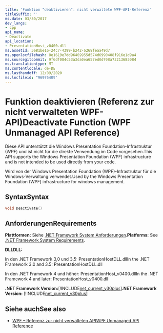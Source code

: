 ```yaml
---
title: 'Funktion "deaktivieren": nicht verwaltete WPF-API-Referenz'
titleSuffix: ''
ms.date: 03/30/2017
dev_langs:
- cpp
api_name:
- Deactivate
api_location:
- PresentationHost_v0400.dll
ms.assetid: 3e81be16-24c7-4399-b242-6268feaa49d7
ms.openlocfilehash: 8e1619e7dd96469955d574d6990408f916e1d9a4
ms.sourcegitcommit: 9f6df084c53a3da0ea657ed0d708a72213683084
ms.translationtype: MT
ms.contentlocale: de-DE
ms.lasthandoff: 12/09/2020
ms.locfileid: "96976409"
---
```

# <a name="deactivate-function-wpf-unmanaged-api-reference"></a><span data-ttu-id="bf6cb-102">Funktion deaktivieren (Referenz zur nicht verwalteten WPF-API)</span><span class="sxs-lookup"><span data-stu-id="bf6cb-102">Deactivate Function (WPF Unmanaged API Reference)</span></span>
<span data-ttu-id="bf6cb-103">Diese API unterstützt die Windows Presentation Foundation-Infrastruktur (WPF) und ist nicht für die direkte Verwendung im Code vorgesehen.</span><span class="sxs-lookup"><span data-stu-id="bf6cb-103">This API supports the Windows Presentation Foundation (WPF) infrastructure and is not intended to be used directly from your code.</span></span>  
  
 <span data-ttu-id="bf6cb-104">Wird von der Windows Presentation Foundation (WPF)-Infrastruktur für die Windows-Verwaltung verwendet.</span><span class="sxs-lookup"><span data-stu-id="bf6cb-104">Used by the Windows Presentation Foundation (WPF) infrastructure for windows management.</span></span>  
  
## <a name="syntax"></a><span data-ttu-id="bf6cb-105">Syntax</span><span class="sxs-lookup"><span data-stu-id="bf6cb-105">Syntax</span></span>  
  
```cpp  
void Deactivate()  
```  
  
## <a name="requirements"></a><span data-ttu-id="bf6cb-106">Anforderungen</span><span class="sxs-lookup"><span data-stu-id="bf6cb-106">Requirements</span></span>  
 <span data-ttu-id="bf6cb-107">**Plattformen:** Siehe [.NET Framework System Anforderungen](/dotnet/framework/get-started/system-requirements).</span><span class="sxs-lookup"><span data-stu-id="bf6cb-107">**Platforms:** See [.NET Framework System Requirements](/dotnet/framework/get-started/system-requirements).</span></span>  
  
 <span data-ttu-id="bf6cb-108">**DLL**</span><span class="sxs-lookup"><span data-stu-id="bf6cb-108">**DLL:**</span></span>  
  
 <span data-ttu-id="bf6cb-109">In den .NET Framework 3,0 und 3,5: PresentationHostDLL.dll</span><span class="sxs-lookup"><span data-stu-id="bf6cb-109">In the .NET Framework 3.0 and 3.5: PresentationHostDLL.dll</span></span>  
  
 <span data-ttu-id="bf6cb-110">In den .NET Framework 4 und höher: PresentationHost_v0400.dll</span><span class="sxs-lookup"><span data-stu-id="bf6cb-110">In the .NET Framework 4 and later: PresentationHost_v0400.dll</span></span>  
  
 <span data-ttu-id="bf6cb-111">**.NET Framework Version:**[!INCLUDE[net_current_v30plus](../../../includes/net-current-v30plus-md.md)]</span><span class="sxs-lookup"><span data-stu-id="bf6cb-111">**.NET Framework Version:** [!INCLUDE[net_current_v30plus](../../../includes/net-current-v30plus-md.md)]</span></span>  
  
## <a name="see-also"></a><span data-ttu-id="bf6cb-112">Siehe auch</span><span class="sxs-lookup"><span data-stu-id="bf6cb-112">See also</span></span>

- [<span data-ttu-id="bf6cb-113">WPF – Referenz zur nicht verwalteten API</span><span class="sxs-lookup"><span data-stu-id="bf6cb-113">WPF Unmanaged API Reference</span></span>](wpf-unmanaged-api-reference.md)
